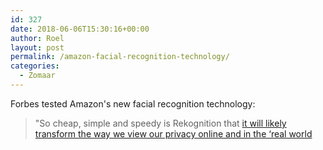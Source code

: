 ```yaml
---
id: 327
date: 2018-06-06T15:30:16+00:00
author: Roel
layout: post
permalink: /amazon-facial-recognition-technology/
categories:
  - Zomaar
---
```

Forbes tested Amazon's new facial recognition technology:

>"So cheap, simple and speedy is Rekognition that [it will likely transform the way we view our privacy online and in the ‘real world](https://www.forbes.com/sites/thomasbrewster/2018/06/06/amazon-facial-recognition-cost-just-10-and-was-worryingly-good/#8359cd951db0)
